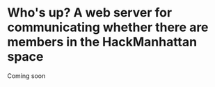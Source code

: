 # Who's up? A web server for communicating whether there are members in the HackManhattan space

Coming soon
